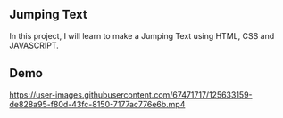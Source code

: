 ## Jumping Text

In this project, I will learn to make a Jumping Text using HTML, CSS and JAVASCRIPT. 

## Demo

https://user-images.githubusercontent.com/67471717/125633159-de828a95-f80d-43fc-8150-7177ac776e6b.mp4

